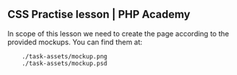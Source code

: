 CSS Practise lesson | PHP Academy
----------------------------------------------

In scope of this lesson we need to create the page according to the provided mockups.
You can find them at: 

        ./task-assets/mockup.png
        ./task-assets/mockup.psd